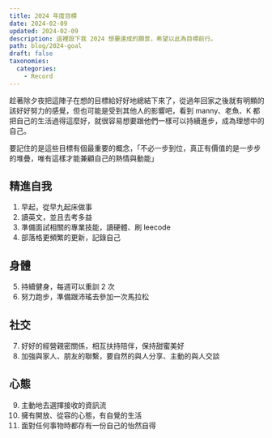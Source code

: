 ```yaml
---
title: 2024 年度目標
date: 2024-02-09
updated: 2024-02-09
description: 這裡設下我 2024 想要達成的願景，希望以此為目標前行。
path: blog/2024-goal
draft: false
taxonomies:
  categories: 
    - Record
---
```

趁著除夕夜把這陣子在想的目標給好好地總結下來了，從過年回家之後就有明顯的該好好努力的感覺，但也可能是受到其他人的影響吧，看到 manny、老魚、K 都把自己的生活過得這麼好，就很容易想要跟他們一樣可以持續進步，成為理想中的自己。

要記住的是這些目標有個最重要的概念，「不必一步到位，真正有價值的是一步步的堆疊，唯有這樣才能兼顧自己的熱情與動能」

## 精進自我

1. 早起，從早九起床做事
2. 讀英文，並且去考多益
3. 準備面試相關的專業技能，讀硬體、刷 leecode
4. 部落格更頻繁的更新，記錄自己

## 身體

5. 持續健身，每週可以重訓 2 次
6. 努力跑步，準備跟沛瑤去參加一次馬拉松

## 社交

7. 好好的經營親密關係，相互扶持陪伴，保持甜蜜美好
8. 加強與家人、朋友的聯繫，要自然的與人分享、主動的與人交談

## 心態

9. 主動地去選擇接收的資訊流
10. 擁有開放、從容的心態，有自覺的生活
11. 面對任何事物時都存有一份自己的怡然自得